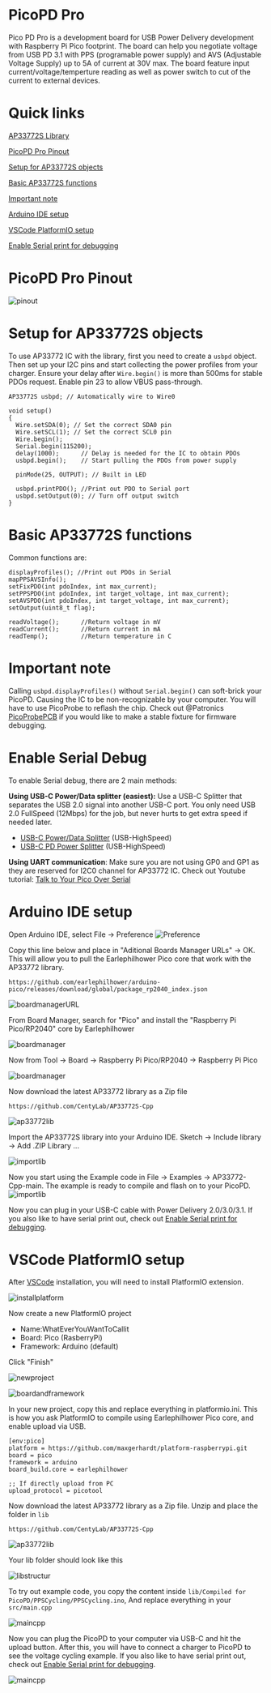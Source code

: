 # PicoPD Pro
Pico PD Pro is a development board for USB Power Delivery development with Raspberry Pi Pico footprint. The board can help you negotiate voltage from USB PD 3.1 with PPS (programable power supply) and AVS (Adjustable Voltage Supply) up to 5A of current at 30V max. The board feature input current/voltage/temperture reading as well as power switch to cut of the current to external devices.

# Quick links
[AP33772S Library](https://github.com/CentyLab/AP33772S-Cpp)

[PicoPD Pro Pinout](#picopd-pro-pinout)

[Setup for AP33772S objects](#setup-for-AP33772S-objects)

[Basic AP33772S functions](#basic-ap33772S-functions)

[Important note](#important-note)

[Arduino IDE setup](#arduino-ide-setup)

[VSCode PlatformIO setup](#vscode-platformio-setup)

[Enable Serial print for debugging](#enable-serial-debug)

# PicoPD Pro Pinout
![pinout](https://github.com/CentyLab/PicoPD_Pro/blob/main/Document/PicoPD-pinout-diagram.jpg?raw=true)


# Setup for AP33772S objects
To use AP33772 IC with the library, first you need to create a `usbpd` object. Then set up your I2C pins and start collecting the power profiles from your charger. Ensure your delay after `Wire.begin()` is more than 500ms for stable PDOs request. Enable pin 23 to allow VBUS pass-through.
```
AP33772S usbpd; // Automatically wire to Wire0

void setup()
{
  Wire.setSDA(0); // Set the correct SDA0 pin
  Wire.setSCL(1); // Set the correct SCL0 pin
  Wire.begin();
  Serial.begin(115200);
  delay(1000); 		// Delay is needed for the IC to obtain PDOs
  usbpd.begin(); 	// Start pulling the PDOs from power supply

  pinMode(25, OUTPUT); // Built in LED

  usbpd.printPDO(); //Print out PDO to Serial port
  usbpd.setOutput(0); // Turn off output switch
}
```

# Basic AP33772S functions
Common functions are:
```
displayProfiles(); //Print out PDOs in Serial
mapPPSAVSInfo();
setFixPDO(int pdoIndex, int max_current);
setPPSPDO(int pdoIndex, int target_voltage, int max_current);
setAVSPDO(int pdoIndex, int target_voltage, int max_current);
setOutput(uint8_t flag);

readVoltage();      //Return voltage in mV
readCurrent();      //Return current in mA      
readTemp();         //Return temperature in C                          
```

# Important note

Calling `usbpd.displayProfiles()` without `Serial.begin()` can soft-brick your PicoPD. Causing the IC to be non-recognizable by your computer. You will have to use PicoProbe to reflash the chip. Check out @Patronics [PicoProbePCB](https://github.com/Patronics/PicoProbePCB) if you would like to make a stable fixture for firmware debugging.

# Enable Serial Debug

To enable Serial debug, there are 2 main methods:

**Using USB-C Power/Data splitter (easiest):** Use a USB-C Splitter that separates the USB 2.0 signal into another USB-C port. You only need USB 2.0 FullSpeed (12Mbps) for the job, but never hurts to get extra speed if needed later. 

* [USB-C Power/Data Splitter](https://lectronz.com/products/usb-c-splitter) (USB-HighSpeed)
* [USB-C PD Power Splitter](https://www.tindie.com/products/essenceeng/usb-c-pd-power-splitter/) (USB-HighSpeed)


**Using UART communication**: Make sure you are not using GP0 and GP1 as they are reserved for I2C0 channel for AP33772 IC. Check out Youtube tutorial: [Talk to Your Pico Over Serial](https://www.youtube.com/watch?v=pbWhoJdYA1s)

# Arduino IDE setup
Open Arduino IDE, select File -> Preference
![Preference](https://github.com/CentyLab/PicoPD_Pro/blob/main/Document/doc1.png?raw=true)

Copy this line below and place in "Aditional Boards Manager URLs" -> OK. This will allow you to pull the Earlephilhower Pico core that work with the AP33772 library.

```
https://github.com/earlephilhower/arduino-pico/releases/download/global/package_rp2040_index.json
```
![boardmanagerURL](https://github.com/CentyLab/PicoPD_Pro/blob/main/Document/doc2.png?raw=true)

From Board Manager, search for "Pico" and install the "Raspberry Pi Pico/RP2040" core by Earlephilhower

![boardmanager](https://github.com/CentyLab/PicoPD_Pro/blob/main/Document/doc3.png?raw=true)

Now from Tool -> Board -> Raspberry Pi Pico/RP2040 -> Raspberry Pi Pico

![boardmanager](https://github.com/CentyLab/PicoPD_Pro/blob/main/Document/doc4.png?raw=true)

Now download the latest AP33772 library as a Zip file

```
https://github.com/CentyLab/AP33772S-Cpp
```
![ap33772lib](https://github.com/CentyLab/PicoPD_Pro/blob/main/Document/doc5.png?raw=true)

Import the AP33772S library into your Arduino IDE. Sketch -> Include library -> Add .ZIP Library ...

![importlib](https://github.com/CentyLab/PicoPD_Pro/blob/main/Document/doc6.png?raw=true)

Now you start using the Example code in File -> Examples -> AP33772-Cpp-main. The example is ready to compile and flash on to your PicoPD.
![importlib](https://github.com/CentyLab/PicoPD_Pro/blob/main/Document/doc8.png?raw=true)

Now you can plug in your USB-C cable with Power Delivery 2.0/3.0/3.1. If you also like to have serial print out, check out [Enable Serial print for debugging](#enable-serial-debug).

# VSCode PlatformIO setup
After [VSCode](https://code.visualstudio.com/) installation, you will need to install PlatformIO extension.

![installplatform](https://github.com/CentyLab/PicoPD_Pro/blob/main/Document/doc9.png?raw=true)

Now create a new PlatformIO project
+ Name:WhatEverYouWantToCallit
+ Board: Pico (RasberryPi)
+ Framework: Arduino (default)

Click "Finish"

![newproject](https://github.com/CentyLab/PicoPD_Pro/blob/main/Document/doc10.png?raw=true)

![boardandframework](https://github.com/CentyLab/PicoPD_Pro/blob/main/Document/doc11.png?raw=true)

In your new project, copy this and replace everything in platformio.ini. This is how you ask PlatformIO to compile using Earlephilhower Pico core, and enable upload via USB.


```
[env:pico]
platform = https://github.com/maxgerhardt/platform-raspberrypi.git
board = pico
framework = arduino
board_build.core = earlephilhower

;; If directly upload from PC
upload_protocol = picotool
```

Now download the latest AP33772 library as a Zip file. Unzip and place the folder in `lib`

```
https://github.com/CentyLab/AP33772S-Cpp
```

![ap33772lib](https://github.com/CentyLab/PicoPD_Pro/blob/main/Document/doc5.png?raw=true)

Your lib folder should look like this

![libstructur](https://github.com/CentyLab/PicoPD_Pro/blob/main/Document/doc12.png?raw=true)

To try out example code, you copy the content inside `lib/Compiled for PicoPD/PPSCycling/PPSCycling.ino`, And replace everything in your `src/main.cpp`

![maincpp](https://github.com/CentyLab/PicoPD_Pro/blob/main/Document/doc13.png?raw=true)

Now you can plug the PicoPD to your computer via USB-C and hit the upload button. After this, you will have to connect a charger to PicoPD to see the voltage cycling example. If you also like to have serial print out, check out [Enable Serial print for debugging](#enable-serial-debug).

![maincpp](https://github.com/CentyLab/PicoPD_Pro/blob/main/Document/doc14.png?raw=true)